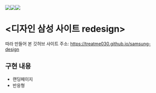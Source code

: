 <img src="https://img.shields.io/badge/javascript-F7DF1E?style=for-the-badge&logo=javascript&logoColor=black"><img src="https://img.shields.io/badge/html-E34F26?style=for-the-badge&logo=html5&logoColor=white"><img src="https://img.shields.io/badge/css-1572B6?style=for-the-badge&logo=css3&logoColor=white">


# <디자인 삼성 사이트 redesign>
따라 만들어 본 깃허브 사이트 주소: https://treatme030.github.io/samsung-design

## 구현 내용
 * 랜딩페이지
 * 반응형



